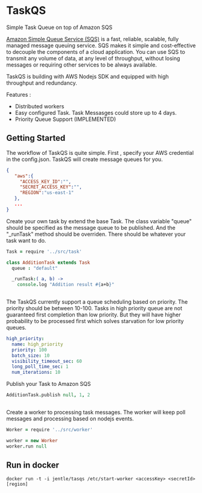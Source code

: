 # TaskQS

Simple Task Queue on top of Amazon SQS

[Amazon Simple Queue Service (SQS)](https://aws.amazon.com/sqs/?nc1=h_ls) is a fast, reliable, scalable, fully managed message queuing service. SQS makes it simple and cost-effective to decouple the components of a cloud application. You can use SQS to transmit any volume of data, at any level of throughput, without losing messages or requiring other services to be always available.

TaskQS is building with AWS Nodejs SDK and equipped with high throughput and redundancy.

Features :

* Distributed workers 
* Easy configured Task. Task Messasges could store up to 4 days.
* Priority Queue Support (IMPLEMENTED)




## Getting Started

The workflow of TaskQS is quite simple. First , specify your AWS credential in the config.json. TaskQS will create message queues for you.
```json
{
   "aws":{
     "ACCESS_KEY_ID":"",
     "SECRET_ACCESS_KEY":"",
     "REGION":"us-east-1"
   },
   ...
}
```
Create your own task by extend the base Task. The class variable "queue" should be specified as the message queue to be published. And the "_runTask" method should be overriden. There should be whatever your task want to do.

```coffeescript
Task = require '../src/task'

class AdditionTask extends Task
  queue : "default"

  _runTask:( a, b) ->
    console.log "Addition result #{a+b}"
    
```

The TaskQS currently support a queue scheduling based on priority. The priority should be between 10-100. Tasks in high priority queue are not guaranteed first completion than low priority. But they
will have higher probability to be processed first which solves starvation for low priority queues.
```yaml
high_priority:
  name: high_priority
  priority: 100
  batch_size: 10
  visibility_timeout_sec: 60
  long_poll_time_sec: 1
  num_iterations: 10
```

Publish your Task to Amazon SQS

```coffeescript
AdditionTask.publish null, 1, 2
    
```

Create a worker to processing task messages. The worker will keep poll messages and processing based on nodejs events.

```coffeescript
Worker = require '../src/worker'

worker = new Worker
worker.run null
```
## Run in docker 
```
docker run -t -i jentle/tasqs /etc/start-worker <accessKey> <secretId> [region]
```

